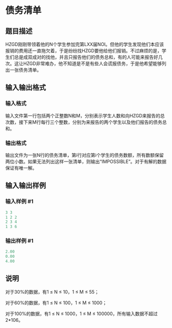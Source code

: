 # 债务清单

## 题目描述

HZGD刚刚带领着他的N个学生参加完第LXX届NOI。但他的学生发现他们本应该报销的费用还一直拖欠着，于是纷纷找HZGD要他给他们报销。不过麻烦的是，学生们总是成双成对的找他，并且只报告他们的债务总和，有的人可能来报告好几次。这让HZGD非常难办，他不知道是不是有些人会谎报债务，于是他希望能够列出一张债务清单。

## 输入输出格式

### 输入格式

输入文件第一行包括两个正整数N和M，分别表示学生人数和向HZGD来报告的总次数，接下来M行每行三个整数，分别为来报告的两个学生以及他们报告的债务总和。

### 输出格式

输出文件为一张N行的债务清单，第i行对应第i个学生的债务数额，所有数额保留两位小数。如果无法列出这样一张清单，则输出“IMPOSSIBLE”。对于有解的数据保证有唯一解。

## 输入输出样例

### 输入样例 #1

```cpp
3 3
1 2 2
2 3 4
1 3 6

```
### 输出样例 #1

```cpp
2.00
0.00
4.00

```
## 说明

对于30%的数据，有1 ≤ N ≤ 10，1 ≤ M ≤ 55；

对于60%的数据，有1 ≤ N ≤ 100，1 ≤ M ≤ 1000；

对于100%的数据，有1 ≤ N ≤ 1000，1 ≤ M ≤ 100000，所有输入数据不超过2\*106。

